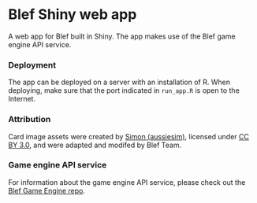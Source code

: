 # Blef Shiny web app

A web app for Blef built in Shiny. The app makes use of the Blef game engine API service.

### Deployment
The app can be deployed on a server with an installation of R. When deploying, make sure that the port indicated in `run_app.R` is open to the Internet.

### Attribution
Card image assets were created by [Simon (aussiesim)](https://game-icons.net), licensed under [CC BY 3.0](https://creativecommons.org/licenses/by/3.0/), and were adapted and modifed by Blef Team.

### Game engine API service

For information about the game engine API service, please check out the [Blef Game Engine repo](https://github.com/Blef-team/blef_game_engine).